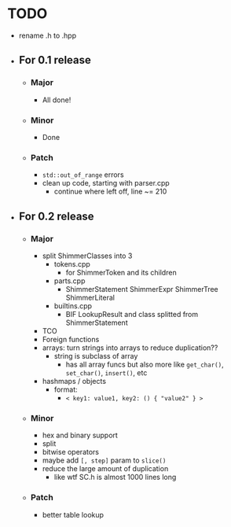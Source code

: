 # TODO

* rename .h to .hpp

* ## For 0.1 release
  * ### Major
    * All done!

  * ### Minor
    * Done

  * ### Patch
    * `std::out_of_range` errors
    * clean up code, starting with parser.cpp
      * continue where left off, line ~= 210

* ## For 0.2 release
  * ### Major
    * split ShimmerClasses into 3
      * tokens.cpp
        * for ShimmerToken and its children
      * parts.cpp
        * ShimmerStatement ShimmerExpr ShimmerTree ShimmerLiteral
      * builtins.cpp
        * BIF LookupResult and class splitted from ShimmerStatement
    * TCO
    * Foreign functions
    * arrays: turn strings into arrays to reduce duplication??
      * string is subclass of array
        * has all array funcs but also more like `get_char()`, `set_char()`, `insert()`, etc
    * hashmaps / objects
      * format:
        * `< key1: value1, key2: () { "value2" } >`

  * ### Minor
    * hex and binary support
    * split
    * bitwise operators
    * maybe add `[, step]` param to `slice()`
    * reduce the large amount of duplication 
      * like wtf SC.h is almost 1000 lines long

  * ### Patch
    * better table lookup

